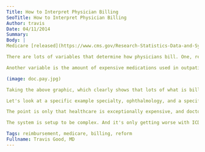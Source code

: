 ```yaml
---
Title: How to Interpret Physician Billing
SeoTitle: How to Interpret Physician Billing
Author: travis
Date: 04/11/2014
Summary: 
Body: |
Medicare [released](https://www.cms.gov/Research-Statistics-Data-and-Systems/Statistics-Trends-and-Reports/Medicare-Provider-Charge-Data/Physician-and-Other-Supplier.html) billing and payment data this week on individual providers. The data shows the number of billing codes each provider hit in 2012 and how much each provider collected from Medicare. The media is running with stories, and the press is not good for doctors. A small subset of doctors account for a large percentage of overall Medicare payments, but I think the overall impression the public is getting is that doctors bill Medicare a lot for their services. While there are definitely some bad apples, overall most doctors are not abusing the system.

There are lots of variables that determine how physicians bill. One, relevant to this data, is the percent of patients in a practice that are on Medicare. It's hard to compare a practice with 20% Medicare patients to a practice with 80% Medicare patients.

Another variable is the amount of expensive medications used in outpatient settings. Some specialties, like ophthalmology and oncology-related specialties, use a lot of these expensive medications. These specialties, not surprisingly, happen to be the top 4 specialties that [bill](http://www.marketplace.org/topics/health-care/these-are-highest-paid-doctors-medicare) Medicare over $3 million a year. Because of this, they bill a lot, but much of what they bill is a direct pass through to the drug companies that make the drugs they are using. The Wall Street Journal did a good job with this graphic that shows the percent of billing that is actually expenses.

(image: doc.pay.jpg)

Taking the above graphic, which clearly shows that lots of what is billed to Medicare by providers is actually pass through for expenses like drugs, and combining it with the fact that this new billing data, in aggregate (kept by doc and passed through), is only about 13% of total Medicare spending, shines a new light on how to look at this data.

Let's look at a specific example specialty, ophthalmology, and a specific condition, wet age-related macular degeneration (AMD). Two commonly used drugs for AMD, both injected in an outpatient setting, are Lucentis and Avastin. I worked on a couple of studies, this one getting [published](http://www.ncbi.nlm.nih.gov/pubmed/20702430), looking at Lucentis vs Avastin. The drugs are extremely similar, and made by the same company (currently Roche, formerly Genentech until Roche acquired it). Both drugs inhibit a growth factor of vascular tissue, preventing the proliferation of blood vessels at the back of the eye (blood is wet, that's why it's call wet AMD). Lucentis, I hope I'm remember this correctly from med school, was a reformulation of Avastin with smaller particle size (smaller particles have less risk of blocking the small drainage system in the eye) and is approved by the FDA for web AMD. Avastin is not approved by the FDA for wet AMD but is sometimes used for it because it is so much cheaper. The cost difference 6 years ago was $2300 for Lucentis vs $50 for Avastin. Ophthalmologist make more on Lucentis and frequently use it, with some patients injecting every 4-8 weeks. But the vast majority of that $2300 for Lucentis that is billed to Medicare is passed on directly to Roche. Roche sold $1.9 billion of Lucentis last year, which is revenue growth of 13%; Roche also sold $6.5 billion worth of Avastin, which is used for different kinds of cancer.

The point is only that healthcare is exceptionally expensive, and doctors are not collecting the majority of it, or even collecting the majority of what they bill sometimes. Medical billing is exceptionally complex, and varies a lot from setting to setting (inpatient, outpatient, private pay, public pay, concierge, etc). It's hard to wrap your head around if you've never done it or been exposed to it first hand. I've done work in the past with private practices (including ophto), and most recently with my wife's practice, on billing issues, so I have experience on the outpatient side of billing.

The system is setup to be complex. And it's only getting worse with ICD-10. Today, providers will usually bill multiple codes per patient visit. It's usually an office visit code (which can be a new or existing patient and can be at different levels depending on complexity - time spent, questions asked, etc) + some type of procedure (biopsy, for example) or order code (lab test, for example). That's an easy example, they get a lot more complex. You can see if you look at the newly released provider data that Medicare only pays $3-5 for some of those add-on visit codes. Does it really seem like a good use of time to have docs, and billers, hitting all these extra codes to collect little bits here and there? It's like a game, and it's easily manipulated even while staying within the rules. It's ripe for fraud, and error, and hopefully that's more of the message with this data release than anything else. Aspects of billing and reimbursement are [changing](/blog/changing-reimbursement-means-new-opportunities/), but it's slow and not widespread.

Tags: reimbursement, medicare, billing, reform
Fullname: Travis Good, MD
---
```


